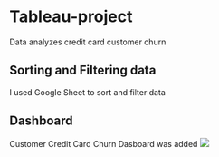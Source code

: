 # Tableau-project
Data analyzes credit card customer churn 

## Sorting and Filtering data
I used Google Sheet to sort and filter data

## Dashboard
Customer Credit Card Churn Dasboard was added
<img src ='https://github.com/arzurahimli/Tableau-project/blob/main/Credit%20Card%20Churn%20Analysis.PNG'/>
